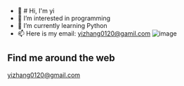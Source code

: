 - 👋 # Hi, I'm yi
- 👀 I’m interested in programming
- 🌱 I’m currently learning Python
- 📫 Here is my email: yizhang0120@gamil.com
![image](https://github.com/user-attachments/assets/24b0aaf7-ee21-400b-be94-04569ad83369)


## Find me around the web
yizhang0120@gmail.com
